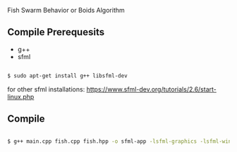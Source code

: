 Fish Swarm Behavior or Boids Algorithm

## Compile Prerequesits

- g++
- sfml

```bash

$ sudo apt-get install g++ libsfml-dev

```

for other sfml installations: https://www.sfml-dev.org/tutorials/2.6/start-linux.php

## Compile 

```bash

$ g++ main.cpp fish.cpp fish.hpp -o sfml-app -lsfml-graphics -lsfml-window -lsfml-system

```
